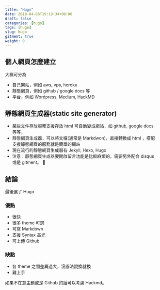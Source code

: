 ```yaml
---
title: "Hugo"
date: 2018-04-06T19:19:34+08:00
draft: false
categories: [hugo]
tags: [hugo]
slug: hugo
gitment: true
weight: 0
---
```


## 個人網頁怎麼建立

大概可分為

- 自己架站，例如 aws, vps, heroku
- 靜態網頁，例如 github / google docs 等
- 平台，例如 Wordpress, Medium, HackMD

## 靜態網頁生成器(static site generator)

- 某些文件存放服務支援存放 html 可自動變成網站，如 github, google docs 等等。
- 靜態網頁生成器，可以將文檔(通常是 Markdwon)，直接轉換成 html ，搭配支援靜態網頁的服務就是簡單的網站
- 現在流行的靜態網頁生成器有 Jekyll, Hexo, Hugo
- 注意：靜態網頁生成器要開啟留言功能是比較麻煩的，需要另外配合 disqus 或是 gitment。
  

## 結論

最後選了 Hugo

### 優點

- 很快
- 很多 theme 可選
- 可寫 Markdown
- 支援 Syntax 高光
- 可上傳 Github

### 缺點

- 各 theme 之間差異過大，沒辦法說換就換
- 難上手

如果不在意主題或是 Github 的話可以考慮 Hackmd。
